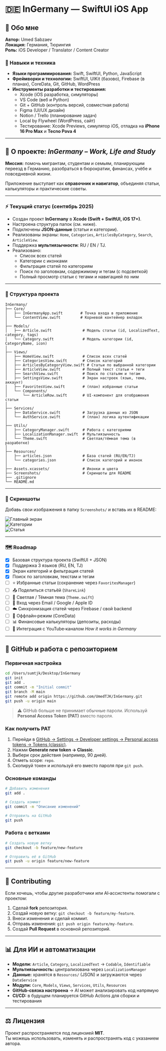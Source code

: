 # 🇩🇪 InGermany — SwiftUI iOS App

## 👤 Обо мне

**Автор:** Umed Sabzaev  
**Локация:** Германия, Тюрингия  
**Роль:** iOS Developer / Translator / Content Creator  

### 🔧 Навыки и техника
- **Языки программирования:** Swift, SwiftUI, Python, JavaScript  
- **Фреймворки и технологии:** SwiftUI, UIKit (базово), Firebase (в планах), CoreData, Git, GitHub, WordPress  
- **Инструменты разработки и тестирования:**  
  - Xcode (iOS разработка, симуляторы)  
  - VS Code (веб и Python)  
  - Git + GitHub (контроль версий, совместная работа)  
  - Figma (UI/UX дизайн)  
  - Notion / Trello (планирование задач)  
  - Local by Flywheel (WordPress, сайт)  
  - Тестирование: Xcode Previews, симулятор iOS, отладка на **iPhone 16 Pro Max** и **Tecno Pova 4**  

---

## 📱 О проекте: *InGermany – Work, Life and Study*

**Миссия:** помочь мигрантам, студентам и семьям, планирующим переезд в Германию, разобраться в бюрократии, финансах, учёбе и повседневной жизни.  

Приложение выступает как **справочник и навигатор**, объединяя статьи, калькуляторы и практические советы.  

---

### ⚡️ Текущий статус (сентябрь 2025)
- Создан проект **InGermany** в **Xcode (Swift + SwiftUI, iOS 17+)**.  
- Настроена структура папок (см. ниже).  
- Подключены **JSON‑данные** (статьи и категории).  
- Реализованы экраны: `Home`, `Categories`, `ArticlesByCategory`, `Search`, `ArticleView`.  
- Поддержка **мультиязычности**: RU / EN / TJ.  
- Реализовано:  
  - Список всех статей  
  - Категории с иконками  
  - Фильтрация статей по категориям  
  - Поиск по заголовкам, содержимому и тегам (с подсветкой)  
  - Полный просмотр статьи с тегами и навигацией по ним  

---

### 📂 Структура проекта

```
InGermany/
├── Core/                
│   ├── InGermanyApp.swift        # Точка входа в приложение
│   └── ContentView.swift         # Корневой контейнер вкладок
│
├── Models/              
│   ├── Article.swift              # Модель статьи (id, LocalizedText, category, tags)
│   └── Category.swift             # Модель категории (id, CategoryName, icon)
│
├── Views/               
│   ├── HomeView.swift             # Список всех статей
│   ├── CategoriesView.swift       # Список категорий
│   ├── ArticlesByCategoryView.swift # Статьи по выбранной категории
│   ├── ArticleView.swift          # Полный текст статьи + теги
│   ├── SearchView.swift           # Поиск по статьям и тегам
│   ├── SettingsView.swift         # Экран настроек (язык, тема, аккаунт)
│   ├── FavoritesView.swift        # (план) избранные статьи
│   └── Components/
│       └── ArticleRow.swift       # UI‑компонент для отображения статьи
│
├── Services/
│   ├── DataService.swift          # Загрузка данных из JSON
│   └── AuthService.swift          # (план) логика аутентификации
│
├── Utils/
│   ├── CategoryManager.swift      # Работа с категориями
│   ├── LocalizationManager.swift  # Мультиязычность
│   └── Theme.swift                # Светлая/тёмная тема (в разработке)
│
├── Resources/
│   ├── articles.json              # База статей (RU/EN/TJ)
│   └── categories.json            # Список категорий и иконок
│
├── Assets.xcassets/               # Иконки и цвета
├── Screenshots/                   # Скриншоты для README
├── .gitignore                     
└── README.md                      
```

---

### 📸 Скриншоты

Добавь свои изображения в папку `Screenshots/` и вставь их в README:

![Главный экран](Screenshots/home.png)  
![Категории](Screenshots/categories.png)  
![Статья](Screenshots/article.png)  

---

### 🗺 Roadmap

- [x] Базовая структура проекта (SwiftUI + JSON)  
- [x] Поддержка 3 языков (RU, EN, TJ)  
- [x] Экран категорий и фильтрация статей  
- [x] Поиск по заголовкам, текстам и тегам  
- [ ] ⭐ Избранные статьи (сохранение через `FavoritesManager`)  
- [ ] 📤 Поделиться статьёй (`ShareLink`)  
- [ ] 🎨 Светлая / Тёмная тема (`Theme.swift`)  
- [ ] 👤 Вход через Email / Google / Apple ID  
- [ ] ☁️ Синхронизация статей через Firebase / свой backend  
- [ ] 📶 Оффлайн‑режим (CoreData)  
- [ ] 📊 Финансовые калькуляторы (депозиты, расходы)  
- [ ] 🎥 Интеграция с YouTube‑каналом *How it works in Germany*  

---

## 🔗 GitHub и работа с репозиторием

### Первичная настройка
```bash
cd /Users/sumtjk/Desktop/InGermany
git init
git add .
git commit -m "Initial commit"
git branch -M main
git remote add origin https://github.com/UmedTJK/InGermany.git
git push -u origin main
```

> ⚠️ GitHub больше не принимает обычные пароли. Используй **Personal Access Token (PAT)** вместо пароля.

### Как получить PAT
1. Перейди в [GitHub → Settings → Developer settings → Personal access tokens → Tokens (classic)](https://github.com/settings/tokens).  
2. Нажми **Generate new token → Classic**.  
3. Выбери срок действия (например, 90 дней).  
4. Отметь scope: `repo`.  
5. Скопируй токен и используй его вместо пароля при `git push`.  

### Основные команды
```bash
# Добавить изменения
git add .

# Создать коммит
git commit -m "Описание изменений"

# Отправить на GitHub
git push
```

### Работа с ветками
```bash
# Создать новую ветку
git checkout -b feature/new-feature

# Отправить её в GitHub
git push -u origin feature/new-feature
```

---

## 🤝 Contributing

Если хочешь, чтобы другие разработчики или AI‑ассистенты помогали с проектом:  

1. Сделай **fork** репозитория.  
2. Создай новую ветку: `git checkout -b feature/my-feature`.  
3. Внеси изменения и сделай коммит.  
4. Отправь изменения: `git push origin feature/my-feature`.  
5. Создай **Pull Request** в основной репозиторий.  

---

## 📊 Для ИИ и автоматизации

- **Модели:** `Article`, `Category`, `LocalizedText` → `Codable`, `Identifiable`  
- **Мультиязычность:** централизована через `LocalizationManager`  
- **Данные:** хранятся в `Resources/` (JSON) и загружаются через `DataService`  
- **Модули:** `Core`, `Models`, `Views`, `Services`, `Utils`, `Resources`  
- **GitHub‑связка настроена** → AI может анализировать код напрямую  
- **CI/CD:** в будущем планируется GitHub Actions для сборки и тестирования  

---

## ⚖️ Лицензия

Проект распространяется под лицензией **MIT**.  
Ты можешь использовать, изменять и распространять код с указанием автора.  

